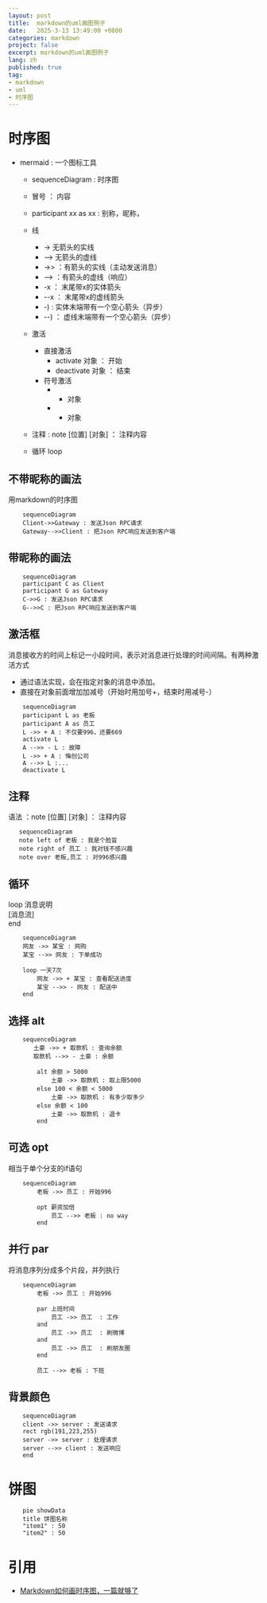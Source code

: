 ```yaml
---
layout: post
title:  markdown的uml画图例子
date:   2025-3-13 13:49:00 +0800
categories: markdown
project: false
excerpt: markdown的uml画图例子
lang: zh
published: true
tag:
- markdown
- uml
- 时序图
---
```



   

# 时序图

- mermaid : 一个图标工具
   - sequenceDiagram : 时序图

   - 冒号 ： 内容
   - participant xx as xx : 别称，昵称，
   - 线
      - -> 无箭头的实线
	  - --> 无箭头的虚线
	  - ->> ：有箭头的实线（主动发送消息）
      - --> ：有箭头的虚线（响应）
	  - -x ： 末尾带x的实体箭头
	  - --x ： 末尾带x的虚线箭头
	  - -) : 实体末端带有一个空心箭头（异步）
	  - --) ： 虚线末端带有一个空心箭头（异步）
   - 激活
      - 直接激活
	     - activate 对象 ： 开始
		 - deactivate 对象 ： 结束
      - 符号激活
	     - + 对象
		 - - 对象
   - 注释 : note [位置] [对象] ： 注释内容
   - 循环 loop

## 不带昵称的画法
用markdown的时序图  
```mermaid
    sequenceDiagram
	Client->>Gateway : 发送Json RPC请求
	Gateway-->>Client : 把Json RPC响应发送到客户端
```

## 带昵称的画法
```mermaid
    sequenceDiagram
	participant C as Client
	participant G as Gateway
	C->>G : 发送Json RPC请求
	G-->>C : 把Json RPC响应发送到客户端

```

## 激活框
消息接收方的时间上标记一小段时间，表示对消息进行处理的时间间隔。有两种激活方式  
   - 通过语法实现，会在指定对象的消息中添加。
   - 直接在对象前面增加加减号（开始时用加号+，结束时用减号-）

```mermaid
    sequenceDiagram
	participant L as 老板
	participant A as 员工
	L ->> + A : 不仅要996，还要669
	activate L
	A -->> - L : 故障
	L ->> + A : 悔创公司
	A -->> L :...
	deactivate L
``` 
## 注释
语法 ：note [位置] [对象] ： 注释内容

```mermaid
   sequenceDiagram
   note left of 老板 : 我是个脸盲
   note right of 员工 : 我对钱不感兴趣
   note over 老板,员工 : 对996感兴趣
```

## 循环
loop 消息说明  
[消息流]  
end

```mermaid
    sequenceDiagram
	网友 ->> 某宝 : 网购
	某宝 -->> 网友 : 下单成功

	loop 一天7次
		网友 ->> + 某宝 : 查看配送进度
		某宝 -->> - 网友 : 配送中
	end
```
## 选择 alt

```mermaid
    sequenceDiagram
	   土豪 ->> + 取款机 : 查询余额
	   取款机 -->> - 土豪 : 余额

	    alt 余额 > 5000
	        土豪 ->> 取款机 : 取上限5000
	    else 100 < 余额 < 5000
		    土豪 ->> 取款机 : 有多少取多少
		else 余额 < 100
		    土豪 ->> 取款机 : 退卡
		end
```

## 可选 opt
相当于单个分支的if语句
```mermaid
    sequenceDiagram
	    老板 ->> 员工 : 开始996

		opt 薪资加倍
		    员工 -->> 老板 : no way
		end
```

## 并行 par
将消息序列分成多个片段，并列执行

```mermaid
    sequenceDiagram
		老板 ->> 员工 : 开始996

		par 上班时间
			员工 ->> 员工  : 工作
		and 
			员工 ->> 员工  : 刷微博
		and 
			员工 ->> 员工  : 刷朋友圈
		end

		员工 -->> 老板 : 下班

```

## 背景颜色
```mermaid
    sequenceDiagram
	client ->> server : 发送请求
	rect rgb(191,223,255)
	server ->> server : 处理请求
	server -->> client : 发送响应
	end
```


# 饼图
```mermaid
    pie showData
	title 饼图名称
	"item1" : 50
	"item2" : 50
```


# 引用
   - [Markdown如何画时序图，一篇就够了](https://blog.csdn.net/zhw21w/article/details/125749449)
